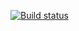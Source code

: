 [![Build status](https://ci.appveyor.com/api/projects/status/gh9ehc8348r0ma9r?svg=true)](https://ci.appveyor.com/project/IlyaNovi/patternstaskone)